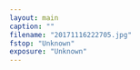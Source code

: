 ```yaml
---
layout: main
caption: ""
filename: "20171116222705.jpg"
fstop: "Unknown"
exposure: "Unknown"
---
```

